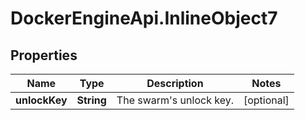 # DockerEngineApi.InlineObject7

## Properties

Name | Type | Description | Notes
------------ | ------------- | ------------- | -------------
**unlockKey** | **String** | The swarm&#39;s unlock key. | [optional] 



